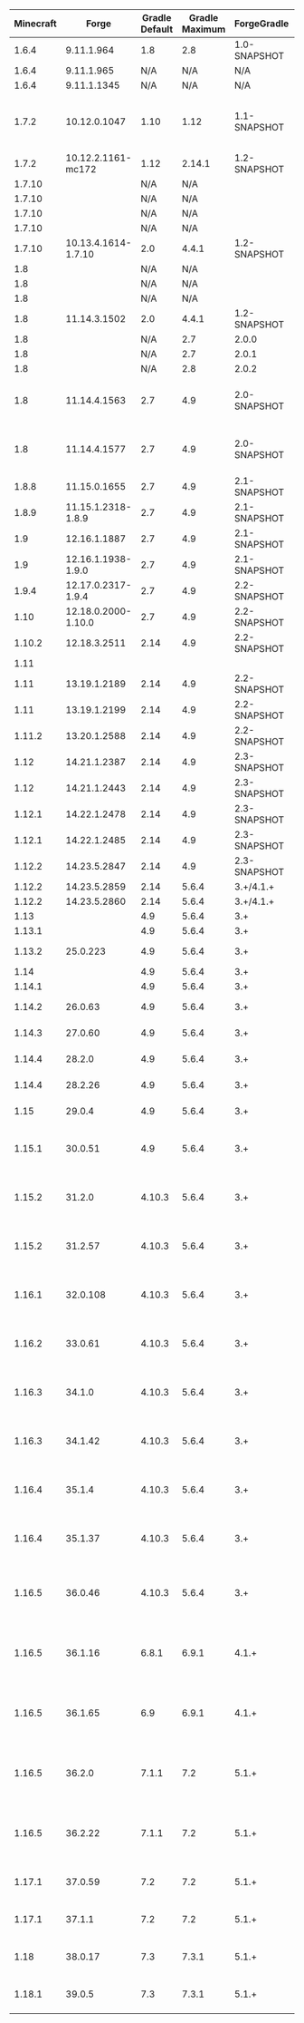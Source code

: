 | Minecraft |        Forge        | Gradle Default | Gradle Maximum | ForgeGradle  | Mappings Default  |   Mappings Latest    | MCP  | Java Minimum | Java Maximum |  Promotion  | Notes |
| --------- | ------------------- | -------------- | -------------- | ------------ | ----------------- | -------------------- | ---- | ------------ | ------------ | ----------- | ----- |
| 1.6.4   | 9.11.1.964          | 1.8    | 2.8    | 1.0-SNAPSHOT | N/A                      | N/A                             | 8.11            | 6  | 8  |             | Requires Java 7 to setupDecompWorkspace |
| 1.6.4   | 9.11.1.965          | N/A    | N/A    | N/A          | N/A                      | N/A                             | 8.11            | 6  | 8  |             | Use Scala 1.10.2, Patch Failures |
| 1.6.4   | 9.11.1.1345         | N/A    | N/A    | N/A          | N/A                      | N/A                             | 8.11            | 6  | 8  | RB,LB       | Use Scala 1.10.2, Patch Failures |
| 1.7.2   | 10.12.0.1047        | 1.10   | 1.12   | 1.1-SNAPSHOT | N/A                      | N/A                             | 9.03            | 6  | 8  |             | Requires Java 7 to setupDecompWorkspace<br/> (which will fail due to hunks 8 & 9 of `net/minecraft/world/gen/structure/StructureVillagePieces.java.patch` not applying),<br/> Last 1.7.2 version for FG1.1, no log4j mitigation |
| 1.7.2   | 10.12.2.1161-mc172  | 1.12   | 2.14.1 | 1.2-SNAPSHOT | N/A                      | N/A                             | 9.03            | 6  | 8  | RB,LB       | no log4j mitigation |
| 1.7.10  |                     | N/A    | N/A    |              | N/A                      | stable_8                        | 9.08            | 6  | 8  | Mappings    | |
| 1.7.10  |                     | N/A    | N/A    |              | N/A                      | stable_9                        | 9.08            | 6  | 8  | Mappings    | |
| 1.7.10  |                     | N/A    | N/A    |              | N/A                      | stable_10                       | 9.08            | 6  | 8  | Mappings    | |
| 1.7.10  |                     | N/A    | N/A    |              | N/A                      | stable_11                       | 9.08            | 6  | 8  | Mappings    | |
| 1.7.10  | 10.13.4.1614-1.7.10 | 2.0    | 4.4.1  | 1.2-SNAPSHOT | Unspecified              | stable_12                       | 9.08            | 6  | 8  | RB,LB       | no log4j mitigation |
| 1.8     |                     | N/A    | N/A    |              | N/A                      | stable_15                       | 9.10            | 6  | 8  | Mappings    | |
| 1.8     |                     | N/A    | N/A    |              | N/A                      | stable_16                       | 9.10            | 6  | 8  | Mappings    | |
| 1.8     |                     | N/A    | N/A    |              | N/A                      | stable_17                       | 9.10            | 6  | 8  | Mappings    | |
| 1.8     | 11.14.3.1502        | 2.0    | 4.4.1  | 1.2-SNAPSHOT | snapshot_20141130        | stable_18                       | 9.10            | 6  | 8  |             | Last 1.8 version for FG1.2 & Seperate FML, no log4j mitigation |
| 1.8     |                     | N/A    | 2.7    | 2.0.0        |                          |                                 | 9.10            | 6  | 8  | ForgeGradle | |
| 1.8     |                     | N/A    | 2.7    | 2.0.1        |                          |                                 | 9.10            | 6  | 8  | ForgeGradle | |
| 1.8     |                     | N/A    | 2.8    | 2.0.2        |                          |                                 | 9.10            | 6  | 8  | ForgeGradle | |
| 1.8     | 11.14.4.1563        | 2.7    | 4.9    | 2.0-SNAPSHOT | snapshot_20141130        | stable_18                       | 9.10            | 6  | 8  | RB          | add `-x getFernFlower` to gradle command when running setupDecompWorkspace<br> needs fernflower-fixed.jar in `.gradle\caches\minecraft`, no log4j mitigation |
| 1.8     | 11.14.4.1577        | 2.7    | 4.9    | 2.0-SNAPSHOT | snapshot_20141130        | stable_18                       | 9.10            | 6  | 8  | LB          | add `-x getFernFlower` to gradle command when running setupDecompWorkspace<br> needs fernflower-fixed.jar in `.gradle\caches\minecraft`, no log4j mitigation |
| 1.8.8   | 11.15.0.1655        | 2.7    | 4.9    | 2.1-SNAPSHOT | snapshot_20151122        | stable_20                       | 9.18            | 6  | 8  | LB          | No 1.8.8 RB, no log4j mitigation |
| 1.8.9   | 11.15.1.2318-1.8.9  | 2.7    | 4.9    | 2.1-SNAPSHOT | stable_20                | stable_22                       | 9.19            | 6  | 8  | RB,LB       | no log4j mitigation  |
| 1.9     | 12.16.1.1887        | 2.7    | 4.9    | 2.1-SNAPSHOT | snapshot_20160312        | stable_24                       | 9.24            | 6  | 8  | RB          | no log4j mitigation |
| 1.9     | 12.16.1.1938-1.9.0  | 2.7    | 4.9    | 2.1-SNAPSHOT | snapshot_20160312        | stable_24                       | 9.24            | 6  | 8  | LB          | no log4j mitigation |
| 1.9.4   | 12.17.0.2317-1.9.4  | 2.7    | 4.9    | 2.2-SNAPSHOT | snapshot_20160518        | stable_26                       | 9.28            | 6  | 8  | RB,LB       | no log4j mitigation |
| 1.10    | 12.18.0.2000-1.10.0 | 2.7    | 4.9    | 2.2-SNAPSHOT | snapshot_20160518        | stable_26                       | 9.31            | 6  | 8  | LB          | No 1.10 RB, no log4j mitigation |
| 1.10.2  | 12.18.3.2511        | 2.14   | 4.9    | 2.2-SNAPSHOT | snapshot_20161111        | stable_29                       | 9.31            | 6  | 8  | RB,LB       | no log4j mitigation |
| 1.11    |                     |        |        |              |                          | stable_31                       | 9.35            | 6  | 8  | Mappings    | |
| 1.11    | 13.19.1.2189        | 2.14   | 4.9    | 2.2-SNAPSHOT | snapshot_20161111        | stable_32                       | 9.35            | 6  | 8  | RB          | no log4j mitigation |
| 1.11    | 13.19.1.2199        | 2.14   | 4.9    | 2.2-SNAPSHOT | snapshot_20161220        | stable_32                       | 9.35            | 6  | 8  | LB          | no log4j mitigation |
| 1.11.2  | 13.20.1.2588        | 2.14   | 4.9    | 2.2-SNAPSHOT | snapshot_20161220        | stable_32                       | 9.37            | 6  | 8  | RB,LB       | no log4j mitigation |
| 1.12    | 14.21.1.2387        | 2.14   | 4.9    | 2.3-SNAPSHOT | snapshot_20170624        | stable_39                       | 9.40            | 8  | 8  | RB          | no log4j mitigation |
| 1.12    | 14.21.1.2443        | 2.14   | 4.9    | 2.3-SNAPSHOT | snapshot_20170624        | stable_39                       | 9.40            | 8  | 8  | LB          | no log4j mitigation |
| 1.12.1  | 14.22.1.2478        | 2.14   | 4.9    | 2.3-SNAPSHOT | snapshot_20170624        | stable_39                       | 9.41            | 8  | 8  | RB          | no log4j mitigation |
| 1.12.1  | 14.22.1.2485        | 2.14   | 4.9    | 2.3-SNAPSHOT | snapshot_20170624        | stable_39                       | 9.41            | 8  | 8  | LB          | no log4j mitigation |
| 1.12.2  | 14.23.5.2847        | 2.14   | 4.9    | 2.3-SNAPSHOT | snapshot_20171003        | stable_39                       | 9.42            | 8  | 8  | Last FG2    | no log4j mitigation |
| 1.12.2  | 14.23.5.2859        | 2.14   | 5.6.4  | 3.+/4.1.+    | snapshot_20171003        | stable_39                       | 20200226        | 8  | 8  | RB          | |
| 1.12.2  | 14.23.5.2860        | 2.14   | 5.6.4  | 3.+/4.1.+    | snapshot_20171003        | stable_39                       | 20200226        | 8  | 8  | LB          | |
| 1.13    |                     | 4.9    | 5.6.4  | 3.+          |                          | stable_43                       |                 | 8  | 8  |             | |
| 1.13.1  |                     | 4.9    | 5.6.4  | 3.+          |                          | stable_45                       |                 | 8  | 8  |             | |
| 1.13.2  | 25.0.223            | 4.9    | 5.6.4  | 3.+          | snapshot_20180921-1.13   | stable_47                       | 20190213        | 8  | 8  | LB          | |
| 1.14    |                     | 4.9    | 5.6.4  | 3.+          |                          | stable_49                       |                 | 8  | 8  |             | |
| 1.14.1  |                     | 4.9    | 5.6.4  | 3.+          |                          | stable_51                       |                 | 8  | 8  |             | |
| 1.14.2  | 26.0.63             | 4.9    | 5.6.4  | 3.+          | snapshot_20190621-1.14.2 | stable_53                       | 20190603        | 8  | 8  | LB          | no log4j mitigation |
| 1.14.3  | 27.0.60             | 4.9    | 5.6.4  | 3.+          | snapshot_20190719-1.14.3 | stable_56                       | 20190624        | 8  | 8  | LB          | no log4j mitigation |
| 1.14.4  | 28.2.0              | 4.9    | 5.6.4  | 3.+          | snapshot_20190719-1.14.3 | stable_58                       | 20190829        | 8  | 8  | RB          | no log4j mitigation |
| 1.14.4  | 28.2.26             | 4.9    | 5.6.4  | 3.+          | snapshot_20190719-1.14.3 | official_1.14.4<br>MCP: stable_58 | 20190829      | 8  | 8  | LB          | |
| 1.15    | 29.0.4              | 4.9    | 5.6.4  | 3.+          | snapshot_20190719-1.14.3 | official_1.15<br>MCP: stable_60 | 20191212        | 8  | 8  | LB          | no log4j mitigation |
| 1.15.1  | 30.0.51             | 4.9    | 5.6.4  | 3.+          | snapshot_20190719-1.14.3 | official_1.15.1<br>MCP: snapshot_20201118-1.15.1 | 20191217 | 8  | 8  | LB | no log4j mitigation |
| 1.15.2  | 31.2.0              | 4.10.3 | 5.6.4  | 3.+          | snapshot_20200514-1.15.1 | official_1.15.1<br>MCP: snapshot_20201118-1.15.1 | 20200515 | 8  | 8  | RB | no log4j mitigation |
| 1.15.2  | 31.2.57             | 4.10.3 | 5.6.4  | 3.+          | snapshot_20200514-1.15.1 | official_1.15.2<br>MCP: snapshot_20201118-1.15.1 | 20200515 | 8  | 8  | LB | |
| 1.16.1  | 32.0.108            | 4.10.3 | 5.6.4  | 3.+          | snapshot_20200514-1.16   | official_1.16.1<br>MCP: snapshot_20200820-1.16.1 | 20200625 | 8  | 8  | LB | Newer mappings available at [Dogforce Games](https://www.dogforce-games.com/maven/de/oceanlabs/mcp/mcp_snapshot/), no log4j mitigation |
| 1.16.2  | 33.0.61             | 4.10.3 | 5.6.4  | 3.+          | snapshot_20200514-1.16   | official_1.16.2<br>MCP: snapshot_20200916-1.16.2 | 20200812 | 8  | 8  | LB | Newer mappings available at [Dogforce Games](https://www.dogforce-games.com/maven/de/oceanlabs/mcp/mcp_snapshot/), no log4j mitigation |
| 1.16.3  | 34.1.0              | 4.10.3 | 5.6.4  | 3.+          | snapshot_20200514-1.16   | official_1.16.3<br>MCP: snapshot_20201028-1.16.3 | 20200911 | 8  | 8  | RB | no log4j mitigation |
| 1.16.3  | 34.1.42             | 4.10.3 | 5.6.4  | 3.+          | snapshot_20201028-1.16.3 | official_1.16.3<br>MCP: snapshot_20201028-1.16.3 | 20201025 | 8  | 8  | LB | no log4j mitigation |
| 1.16.4  | 35.1.4              | 4.10.3 | 5.6.4  | 3.+          | snapshot_20201028-1.16.3 | official_1.16.4<br>MCP: snapshot_20210309-1.16.4 | 20201102 | 8  | 8  | RB | no log4j mitigation |
| 1.16.4  | 35.1.37             | 4.10.3 | 5.6.4  | 3.+          | snapshot_20201028-1.16.3 | official_1.16.4<br>MCP: snapshot_20210309-1.16.4 | 20201102 | 8  | 8  | LB | no log4j mitigation |
| 1.16.5  | 36.0.46             | 4.10.3 | 5.6.4  | 3.+          | official_1.16.5          | official_1.16.5<br>MCP: 20210309-1.16.5<br>Parchment: 2021.10.17 | 20210115 | 8  | 8  | Last FG3 | no log4j mitigation |
| 1.16.5  | 36.1.16             | 6.8.1  | 6.9.1  | 4.1.+        | official_1.16.5          | official_1.16.5<br>MCP: 20210309-1.16.5<br>Parchment: 2021.10.17 | 20210115 | 8  | 8  |             | no log4j mitigation |
| 1.16.5  | 36.1.65             | 6.9    | 6.9.1  | 4.1.+        | official_1.16.5          | official_1.16.5<br>MCP: 20210309-1.16.5<br>Parchment: 2021.10.17 | 20210115 | 8  | 8  | Last FG4 | no log4j mitigation |
| 1.16.5  | 36.2.0              | 7.1.1  | 7.2    | 5.1.+        | official_1.16.5          | official_1.16.5<br>MCP: 20210309-1.16.5<br>Parchment: 2021.10.17 | 20210115 | 8  | 8  | RB | no log4j mitigation |
| 1.16.5  | 36.2.22             | 7.1.1  | 7.2    | 5.1.+        | official_1.16.5          | official_1.16.5<br>MCP: 20210309-1.16.5<br>Parchment: 2021.10.17 | 20210115 | 8  | 8  | LB | |
| 1.17.1  | 37.0.59             | 7.2    | 7.2    | 5.1.+        | official_1.17.1          | official_1.17.1<br>Parchment: 2021.12.12                         | 20210706 | 16 | 16 | | First release of 1.17.1 which supports Mixins natively, no log4j mitigation |
| 1.17.1  | 37.1.1              | 7.2    | 7.2    | 5.1.+        | official_1.17.1          | official_1.17.1<br>Parchment: 2021.12.12                         | 20210706 | 16 | 16 | RB,LB | |
| 1.18    | 38.0.17             | 7.3    | 7.3.1  | 5.1.+        | official_1.18            | official_1.18<br>Parchment: 2021.12.13-nightly                   | 20211130 | 17 | 17 | LB | |
| 1.18.1  | 39.0.5             | 7.3    | 7.3.1  | 5.1.+        | official_1.18.1            | official_1.18.1<br>Parchment: 2021.12.13-nightly                | 20211210 | 17 | 17 | LB | |
